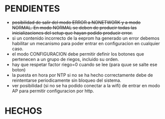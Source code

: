 PENDIENTES
==========

- ~~posibilidad de salir del modo ERROR a NONETWORK y a modo NORMAL. En modo NORMAL se deben de producir todas las inicializaciones del setup que hayan podido producir error.~~
- si un contenido incorrecto de la eeprom ha generado un error debemos habilitar un mecanismo para poder entrar en configuracion en cualquier caso.
- el modo CONFIGURACION debe permitir definir los botones que pertenecen a un grupo de riegos, incluido su orden.
- hay que respetar factor riego=0 cuando se lee (para quue se salte ese boton)
- la puesta en hora por NTP si no se ha hecho correctamente debe de reintentarse periodicamente sin bloqueo del sistema.
- ver posibilidad (si no se ha podido conectar a la wifi) de entrar en modo AP para permitir configuracion por http.

HECHOS
======

